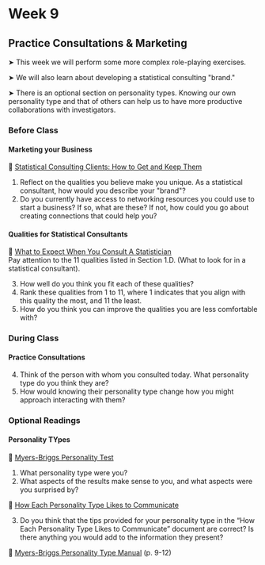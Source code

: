 # Week 9

## Practice Consultations & Marketing

&#x27A4; This week we will perform some more complex role-playing exercises.

&#x27A4; We will also learn about developing a statistical consulting "brand."

&#x27A4; There is an optional section on personality types. Knowing our own personality type and that of others can help us to have more productive collaborations with investigators.

### Before Class

#### Marketing your Business

📖 [Statistical Consulting Clients: How to Get and Keep Them](https://stattrak.amstat.org/2022/02/01/statistical-consulting/)<br />

1. Reflect on the qualities you believe make you unique. As a statistical consultant, how would you describe your "brand"?
2. Do you currently have access to networking resources you could use to start a business? If so, what are these? If not, how could you go about creating connections that could help you?

#### Qualities for Statistical Consultants

📖 [What to Expect When You Consult A Statistician](https://community.amstat.org/cnsl/forclients/expect-content)<br />
Pay attention to the 11 qualities listed in Section 1.D. (What to look for in a statistical consultant).  

3. How well do you think you fit each of these qualities?
4. Rank these qualities from 1 to 11, where 1 indicates that you align with this quality the most, and 11 the least.
5. How do you think you can improve the qualities you are less comfortable with?

### During Class

#### Practice Consultations

4. Think of the person with whom you consulted today. What personality type do you think they are? 
5. How would knowing their personality type change how you might approach interacting with them?

### Optional Readings

#### Personality TYpes

📖 [Myers-Briggs Personality Test](https://www.16personalities.com/free-personality-test)

1. What personality type were you? 
2. What aspects of the results make sense to you, and what aspects were you surprised by?

📖 [How Each Personality Type Likes to Communicate](https://www.psychologyjunkie.com/how-each-myers-briggs-personality-type-likes-to-communicate/)

3. Do you think that the tips provided for your personality type in the “How Each Personality Type Likes to Communicate” document are correct? Is there anything you would add to the information they present?

📖 [Myers-Briggs Personality Type Manual](https://www.tolarisd.org/cms/lib3/TX01000982/Centricity/Domain/27/Myers%20Briggs%20Personality%20Test%20Manual.pdf) (p. 9-12)